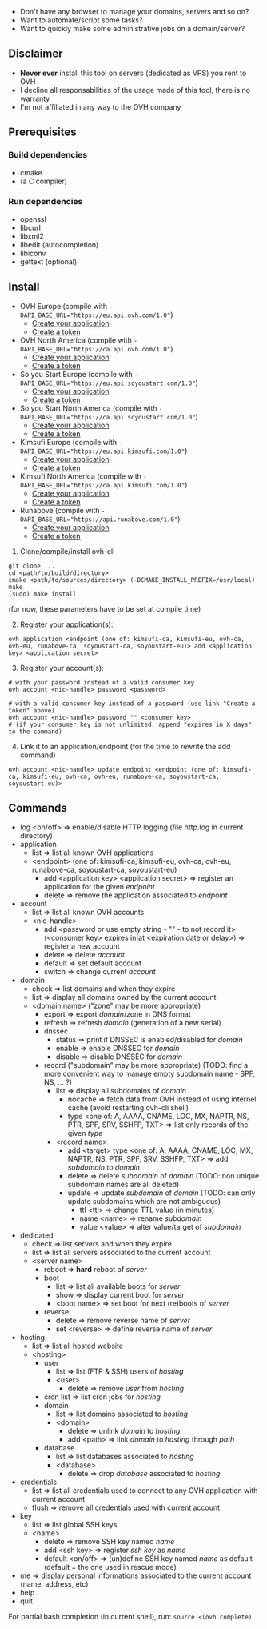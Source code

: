 * Don't have any browser to manage your domains, servers and so on?
* Want to automate/script some tasks?
* Want to quickly make some administrative jobs on a domain/server?

## Disclaimer

* **Never ever** install this tool on servers (dedicated as VPS) you rent to OVH
* I decline all responsabilities of the usage made of this tool, there is no warranty
* I'm not affiliated in any way to the OVH company

## Prerequisites

### Build dependencies

* cmake
* (a C compiler)

### Run dependencies

* openssl
* libcurl
* libxml2
* libedit (autocompletion)
* libiconv
* gettext (optional)

## Install

* OVH Europe (compile with `-DAPI_BASE_URL="https://eu.api.ovh.com/1.0"`)
    + [Create your application](https://eu.api.ovh.com/createApp/)
    + [Create a token](https://eu.api.ovh.com/createToken/)
* OVH North America (compile with `-DAPI_BASE_URL="https://ca.api.ovh.com/1.0"`)
    + [Create your application](https://ca.api.ovh.com/createApp/)
    + [Create a token](https://ca.api.ovh.com/createToken/)
* So you Start Europe (compile with `-DAPI_BASE_URL="https://eu.api.soyoustart.com/1.0"`)
    + [Create your application](https://eu.api.soyoustart.com/createApp/)
    + [Create a token](https://eu.api.soyoustart.com/createToken/)
* So you Start North America (compile with `-DAPI_BASE_URL="https://ca.api.soyoustart.com/1.0"`)
    + [Create your application](https://ca.api.soyoustart.com/createApp/)
    + [Create a token](https://ca.api.soyoustart.com/createToken/)
* Kimsufi Europe (compile with `-DAPI_BASE_URL="https://eu.api.kimsufi.com/1.0"`)
    + [Create your application](https://eu.api.kimsufi.com/createApp/)
    + [Create a token](https://eu.api.kimsufi.com/createToken/)
* Kimsufi North America (compile with `-DAPI_BASE_URL="https://ca.api.kimsufi.com/1.0"`)
    + [Create your application](https://ca.api.kimsufi.com/createApp/)
    + [Create a token](https://ca.api.kimsufi.com/createToken/)
* Runabove (compile with `-DAPI_BASE_URL="https://api.runabove.com/1.0"`)
    + [Create your application](https://api.runabove.com/createApp/)
    + [Create a token](https://api.runabove.com/createToken/)

1. Clone/compile/install ovh-cli
```
git clone ...
cd <path/to/build/directory>
cmake <path/to/sources/directory> (-DCMAKE_INSTALL_PREFIX=/usr/local)
make
(sudo) make install
```
(for now, these parameters have to be set at compile time)

2. Register your application(s):
```
ovh application <endpoint (one of: kimsufi-ca, kimsufi-eu, ovh-ca, ovh-eu, runabove-ca, soyoustart-ca, soyoustart-eu)> add <application key> <application secret>
```

3. Register your account(s):
```
# with your password instead of a valid consumer key
ovh account <nic-handle> password <password>

# with a valid consumer key instead of a password (use link "Create a token" above)
ovh account <nic-handle> password "" <consumer key>
# (if your consumer key is not unlimited, append "expires in X days" to the command)
```

4. Link it to an application/endpoint (for the time to rewrite the add command)
```
ovh account <nic-handle> update endpoint <endpoint (one of: kimsufi-ca, kimsufi-eu, ovh-ca, ovh-eu, runabove-ca, soyoustart-ca, soyoustart-eu)>
```

## Commands

* log \<on/off> => enable/disable HTTP logging (file http.log in current directory)
* application
    * list => list all known OVH applications
    * \<endpoint> (one of: kimsufi-ca, kimsufi-eu, ovh-ca, ovh-eu, runabove-ca, soyoustart-ca, soyoustart-eu)
        * add \<application key> \<application secret> => register an application for the given *endpoint*
        * delete => remove the application associated to *endpoint*
* account
    * list => list all known OVH accounts
    * \<nic-handle>
        * add \<password or use empty string - "" - to not record it> (\<consumer key> expires in|at \<expiration date or delay>) => register a new account
        * delete => delete *account*
        * default => set default account
        * switch => change current *account*
* domain
    * check => list domains and when they expire
    * list => display all domains owned by the current account
    * \<domain name> ("zone" may be more appropriate)
        * export => export *domain*/zone in DNS format
        * refresh => refresh *domain* (generation of a new serial)
        * dnssec
            * status => print if DNSSEC is enabled/disabled for *domain*
            * enable => enable DNSSEC for *domain*
            * disable => disable DNSSEC for *domain*
        * record ("subdomain" may be more appropriate) (TODO: find a more convenient way to manage empty subdomain name - SPF, NS, ... ?)
            * list => display all subdomains of *domain*
                * nocache => fetch data from OVH instead of using internel cache (avoid restarting ovh-cli shell)
                * type \<one of: A, AAAA, CNAME, LOC, MX, NAPTR, NS, PTR, SPF, SRV, SSHFP, TXT> => list only records of the given *type*
            * \<record name>
                * add \<target> type \<one of: A, AAAA, CNAME, LOC, MX, NAPTR, NS, PTR, SPF, SRV, SSHFP, TXT> => add *subdomain* to *domain*
                * delete => delete *subdomain* of *domain* (TODO: non unique subdomain names are all deleted)
                * update => update *subdomain* of *domain* (TODO: can only update subdomains which are not ambiguous)
                    * ttl \<ttl> => change TTL value (in minutes)
                    * name \<name> => rename *subdomain*
                    * value \<value> => alter value/target of *subdomain*
* dedicated
    * check => list servers and when they expire
    * list => list all servers associated to the current account
    * \<server name>
        * reboot => **hard** reboot of *server*
        * boot
            * list => list all available boots for *server*
            * show => display current boot for *server*
            * \<boot name> => set boot for next (re)boots of *server*
        * reverse
            * delete => remove reverse name of *server*
            * set \<reverse> => define reverse name of *server*
* hosting
    * list => list all hosted website
    * \<hosting>
        * user
            * list => list (FTP & SSH) users of *hosting*
            * \<user>
                * delete => remove *user* from *hosting*
        * cron list => list cron jobs for *hosting*
        * domain
            * list => list domains associated to *hosting*
            * \<domain>
                * delete => unlink *domain* to *hosting*
                * add \<path> => link *domain* to *hosting* through *path*
        * database
            * list => list databases associated to *hosting*
            * \<database>
                * delete => drop *database* associated to *hosting*
* credentials
    * list => list all credentials used to connect to any OVH application with current account
    * flush => remove all credentials used with current account
* key
    * list => list global SSH keys
    * \<name>
        * delete => remove SSH key named *name*
        * add \<ssh key> => register *ssh key* as *name*
        * default \<on/off> => (un)define SSH key named *name* as default (default = the one used in rescue mode)
* me => display personal informations associated to the current account (name, address, etc)
* help
* quit

For partial bash completion (in current shell), run: `source <(ovh complete)`
